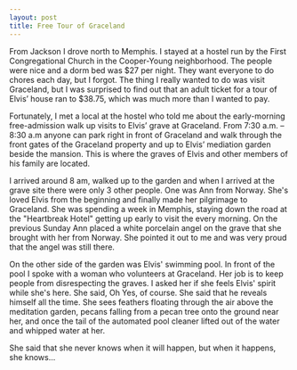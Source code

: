 ```yaml
---
layout: post
title: Free Tour of Graceland
---
```

From Jackson I drove north to Memphis.  I stayed at a hostel run by the First Congregational Church in the Cooper-Young neighborhood. The people were nice and a dorm bed was $27 per night.  They want everyone to do chores each day, but I forgot.  The thing I really wanted to do was visit Graceland, but I was surprised to find out that an adult ticket for a tour of Elvis’ house ran to $38.75, which was much more than I wanted to pay.  

Fortunately, I met a local at the hostel who told me about the early-morning free-admission walk up visits to Elvis’ grave at Graceland.  From 7:30 a.m. – 8:30 a.m anyone can park right in front of Graceland and walk through the front gates of the Graceland property and up to Elvis’ mediation garden beside the mansion.  This is where the graves of Elvis and other members of his family are located.  

I arrived around 8 am, walked up to the garden and when I arrived at the grave site there were only 3 other people.  One was Ann from Norway. She's loved Elvis from the beginning and finally made her pilgrimage to Graceland. She was spending a week in Memphis, staying down the road at the "Heartbreak Hotel" getting up early to visit the every morning.  On the previous Sunday Ann placed a white porcelain angel  on the grave that she brought with her from Norway. She pointed it out to me and was very proud that the angel was still there.

On the other side of the garden was Elvis' swimming pool. In front of the pool I spoke with a woman who volunteers at Graceland. Her job is to keep people from disrespecting the graves. I asked her if she feels Elvis' spirit while she's here. She said, Oh Yes, of course. She said that he reveals himself all the time.  She sees feathers floating through the air above the meditation garden, pecans falling from a pecan tree onto the ground near her, and once the tail of the automated pool cleaner lifted out of the water and whipped water at her. 

She said that she never knows when it will happen, but when it happens, she knows...
